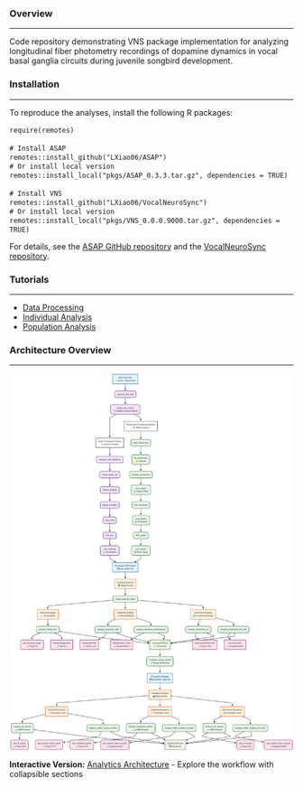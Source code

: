 ### Overview
------
Code repository demonstrating VNS package implementation for analyzing longitudinal fiber photometry recordings of dopamine dynamics in vocal basal ganglia circuits during juvenile songbird development.


### Installation
------
To reproduce the analyses, install the following R packages:
```{r, install_pkgs, eval = FALSE}
require(remotes)

# Install ASAP
remotes::install_github("LXiao06/ASAP")
# Or install local version
remotes::install_local("pkgs/ASAP_0.3.3.tar.gz", dependencies = TRUE)

# Install VNS
remotes::install_github("LXiao06/VocalNeuroSync")
# Or install local version
remotes::install_local("pkgs/VNS_0.0.0.9000.tar.gz", dependencies = TRUE)
```
For details, see the [ASAP GitHub repository](https://github.com/LXiao06/ASAP) and the [VocalNeuroSync repository](https://github.com/LXiao06/VocalNeuroSync).

### Tutorials
------
- [Data Processing](https://lxiao06.github.io/Juvenile_DA_analysis/data_processing.html)
  <br />
- [Individual Analysis](https://lxiao06.github.io/Juvenile_DA_analysis/individual_analysis.html)
  <br />
- [Population Analysis](https://lxiao06.github.io/Juvenile_DA_analysis/population_analysis.html)
  <br />

### Architecture Overview
------
![Flowchart](./diagram/flowchart.png)

**Interactive Version:** [Analytics Architecture](https://lxiao06.github.io/Juvenile_DA_analysis/diagram/interactive-flowchart.html) - Explore the workflow with collapsible sections